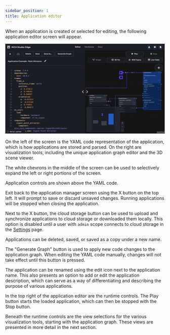 ```yaml
---
sidebar_position: 1
title: Application editor
---
```


When an application is created or selected for editing, the following application editor screen will appear.

![aica-studio-application-editor](./assets/aica-studio-application-editor.png)

On the left of the screen is the YAML code representation of the application, which is how applications are stored and
parsed. On the right are visualization tools, including the unique application graph editor and the 3D scene viewer.

The white chevrons in the middle of the screen can be used to selectively expand the left or right portions of the
screen.

Application controls are shown above the YAML code.

Exit back to the application manager screen using the X button on the top left. It will prompt to save or discard
unsaved changes. Running applications will be stopped when closing the application.

Next to the X button, the cloud storage button can be used to upload and synchronize applications to cloud storage or
downloaded them locally. This option is disabled until a user with `admin` scope connects to cloud storage in the
[Settings](./index.md#settings) page.

Applications can be deleted, saved, or saved as a copy under a new name.

The "Generate Graph" button is used to apply new code changes to the application graph. When editing the YAML code
manually, changes will not take effect until this button is pressed.

The application can be renamed using the edit icon next to the application name. This also presents an option to add or
edit the application description, which can serve as a way of differentiating and describing the purpose of various
applications.

In the top right of the application editor are the runtime controls. The Play button starts the loaded application,
which can then be stopped with the Stop button.

Beneath the runtime controls are the view selections for the various visualization tools, starting with the application
graph. These views are presented in more detail in the next section.